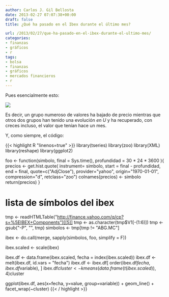 ```yaml
---
author: Carlos J. Gil Bellosta
date: 2013-02-27 07:07:38+00:00
draft: false
title: ¿Qué ha pasado en el Ibex durante el último mes?

url: /2013/02/27/que-ha-pasado-en-el-ibex-durante-el-ultimo-mes/
categories:
- finanzas
- gráficos
- r
tags:
- bolsa
- finanzas
- gráficos
- mercados financieros
- r
---
```


Pues esencialmente esto:

[![](/wp-uploads/2013/02/ibex201302.png#center)
](/wp-uploads/2013/02/ibex201302.png#center)

Es decir, un grupo numeroso de valores ha bajado de precio mientras que otros dos grupos han tenido una evolución _en U_ y ha recuperado, con creces incluso, el valor que tenían hace un mes.

Y, como siempre, el código:

{{< highlight R "linenos=true" >}}
library(tseries)
library(zoo)
library(XML)
library(reshape)
library(ggplot2)

foo  <- function(simbolo, final = Sys.time(), profundidad = 30 * 24 * 3600 ){
  precios <- get.hist.quote(
    instrument= simbolo, start = final - profundidad,
    end = final, quote=c("AdjClose"),
    provider="yahoo", origin="1970-01-01",
    compression="d", retclass="zoo")
  colnames(precios) <- simbolo
  return(precios)
}

# lista de símbolos del ibex

tmp <- readHTMLTable("http://finance.yahoo.com/q/cp?s=%5EIBEX+Components")[[5]]
tmp <- as.character(tmp$V1[-(1:6)])
tmp <- gsub("-P", "", tmp)
simbolos <- tmp[tmp != "ABG.MC"]

ibex <- do.call(merge, sapply(simbolos, foo, simplify = F))

ibex.scaled <- scale(ibex)

ibex.df <- data.frame(ibex.scaled, fecha = index(ibex.scaled))
ibex.df <- melt(ibex.df, id.vars = "fecha")
ibex.df <- ibex.df[ order(ibex.df$fecha, ibex.df$variable), ]
ibex.df$cluster <- kmeans(data.frame(t(ibex.scaled)), 4)$cluster

ggplot(ibex.df, aes(x=fecha, y=value, group=variable)) +
        geom_line() + facet_wrap(~cluster)
{{< / highlight >}}


